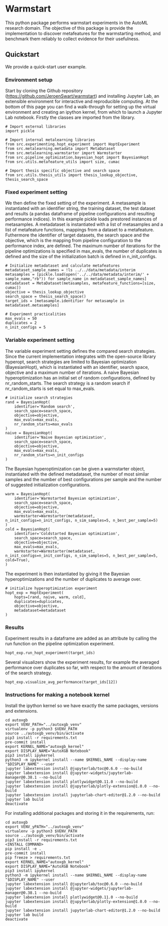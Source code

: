 Warmstart
==============================

This python package performs warmstart experiments in the AutoML research domain. The objective of this package is provide the implementation to discover metafeatures for the warmstarting method, and benchmark them reliably to collect evidence for their usefulness.


Quickstart
------------
We provide a quick-start user example.
### Environment setup
Start by cloning the Github repository (https://github.com/JeroenSwart/warmstart) and installing Jupyter Lab, an extensible environment for interactive and reproducible computing. At the bottom of this page you can find a walk-through for setting up the virtual environment and creating an ipython kernel, from which to launch a Jupyter Lab notebook. Firstly the classes are imported from the library.

```
# Import external libraries
import pickle

# Import internal metalearning libraries
from src.experimenting.hopt_experiment import HoptExperiment
from src.metalearning.metadata import MetaDataset
from src.metalearning.warmstarter import Warmstarter
from src.pipeline_optimization.bayesian_hopt import BayesianHopt
from src.utils.metafeature_utils import size, cumac

# Import thesis specific objective and search space
from src.utils.thesis_utils import thesis_lookup_objective, thesis_search_space
```

### Fixed experiment setting
We then define the fixed setting of the experiment. A metasample is instantiated with an identifier string, the training dataset, the test dataset and results (a pandas dataframe of pipeline configurations and resulting performance indices). In this example pickle loads prestored instances of metasamples. A metadataset is instantiated with a list of metasamples and a list of metafeature functions, mappings from a dataset to a metafeature. Futhermore the identifier of target datasets, the search space and the objective, which is the mapping from pipeline configuration to the performance index, are defined. The maximum number of iterations for the pipeline optimizations is specified in max\_evals, the number of duplicates is defined and the size of the initialization batch is defined in n_init_configs.

```
# Initialize metadataset and calculate metafeatures
metadataset_sample_names = !ls ../../data/metadata/interim
metasamples = [pickle.load(open('../../data/metadata/interim/' + sample_name,"rb")) for sample_name in metadataset_sample_names]
metadataset = MetaDataset(metasamples, metafeature_functions=[size, cumac])
objective = thesis_lookup_objective
search_space = thesis_search_space()
target_ids = [metasample.identifier for metasample in metadataset.metasamples]

# Experiment practicalities
max_evals = 50
duplicates = 2
n_init_configs = 5
```

### Variable experiment setting
The variable experiment setting defines the compared search strategies. Since the current implementation integrates with the open-source library hyperopt, search strategies are limited to Bayesian optimization (BayesianHopt), which is instantiated with an identifier, search space, objective and a maximum number of iterations. A naive Bayesian hyperoptimization has an initial set of random configurations, defined by nr\_random\_starts. The search strategy is a random search if nr\_random\_starts is set equal to max\_evals.

```
# initialize search strategies
rand = BayesianHopt(
    identifier='Random search',
    search_space=search_space,
    objective=objective,
    max_evals=max_evals,
    nr_random_starts=max_evals
)
naive = BayesianHopt(
    identifier='Naive Bayesian optimization',
    search_space=search_space,
    objective=objective,
    max_evals=max_evals,
    nr_random_starts=n_init_configs
)
```

The Bayesian hyperoptimization can be given a warmstarter object, instantiated with the defined metadataset, the number of most similar samples and the number of best configurations per sample and the number of suggested initialization configurations.

```
warm = BayesianHopt(
    identifier='Warmstarted Bayesian optimization',
    search_space=search_space,
    objective=objective,
    max_evals=max_evals,
    warmstarter=Warmstarter(metadataset, n_init_configs=n_init_configs, n_sim_samples=5, n_best_per_sample=5)
)
cold = BayesianHopt(
    identifier='Coldstarted Bayesian optimization',
    search_space=search_space,
    objective=objective,
    max_evals=max_evals,
    warmstarter=Warmstarter(metadataset, n_init_configs=n_init_configs, n_sim_samples=5, n_best_per_sample=5, cold=True),
)
```

The experiment is then instantiated by giving it the Bayesian hyperoptimizations and the number of duplicates to average over.

```
# initialize hyperoptimization experiment
hopt_exp = HoptExperiment(
    hopts=[rand, naive, warm, cold],
    duplicates=duplicates,
    objective=objective,
    metadataset=metadataset
)
```

### Results
Experiment results in a dataframe are added as an attribute by calling the run function on the pipeline optimization experiment.

```
hopt_exp.run_hopt_experiment(target_ids)
```

Several visualizers show the experiment results, for example the averaged performance over duplicates so far, with respect to the amount of iterations of the search strategy.

```
hopt_exp.visualize_avg_performance(target_ids[12])
```

### Instructions for making a notebook kernel

Install the ipython kernel so we have exactly the same packages, versions and extensions.

```
cd autoxgb
export VENV_PATH="../autoxgb_venv"
virtualenv -p python3 $VENV_PATH
source ../autoxgb_venv/bin/activate
pip3 install -r requirements.txt
pre-commit install
export KERNEL_NAME="autoxgb_kernel"
export DISPLAY_NAME="AutoXGB Notebook"
pip3 install ipykernel
python3 -m ipykernel install --name $KERNEL_NAME --display-name "$DISPLAY_NAME" --user
jupyter labextension install @jupyterlab/toc@0.6.0 --no-build
jupyter labextension install @jupyter-widgets/jupyterlab-manager@0.38.1 --no-build
jupyter labextension install plotlywidget@0.11.0 --no-build
jupyter labextension install @jupyterlab/plotly-extension@1.0.0 --no-build
jupyter labextension install jupyterlab-chart-editor@1.2.0 --no-build
jupyter lab build
deactivate
```

For installing additional packages and storing it in the requirements, run:

```
cd autoxgb
export VENV_yPATH="../autoxgb_venv"
virtualenv -p python3 $VENV_PATH
source ../autoxgb_venv/bin/activate
pip3 install -r requirements.txt
<INSTALL COMMAND>
pip install -e .
pre-commit install
pip freeze > requirements.txt
export KERNEL_NAME="autoxgb_kernel"
export DISPLAY_NAME="AutoXGB Notebook"
pip3 install ipykernel
python3 -m ipykernel install --name $KERNEL_NAME --display-name "$DISPLAY_NAME" --user
jupyter labextension install @jupyterlab/toc@0.6.0 --no-build
jupyter labextension install @jupyter-widgets/jupyterlab-manager@0.38.1 --no-build
jupyter labextension install plotlywidget@0.11.0 --no-build
jupyter labextension install @jupyterlab/plotly-extension@1.0.0 --no-build
jupyter labextension install jupyterlab-chart-editor@1.2.0 --no-build
jupyter lab build
deactivate
```